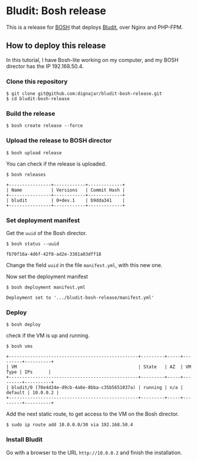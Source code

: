 # Bludit: Bosh release

This is a release for [BOSH](http://bosh.io/) that deploys [Bludit](https://bludit.com), over Nginx and PHP-FPM.

## How to deploy this release

In this tutorial, I have Bosh-lite working on my computer, and my BOSH director has the IP 192.168.50.4.

### Clone this repository

```
$ git clone git@github.com:dignajar/bludit-bosh-release.git
$ cd bludit-bosh-release
```

### Build the release

```
$ bosh create release --force
```

### Upload the release to BOSH director

```
$ bosh upload release
```

You can check if the release is uploaded.

```
$ bosh releases

+----------------+------------+-------------+
| Name           | Versions   | Commit Hash |
+----------------+------------+-------------+
| bludit         | 0+dev.1    | b9dda341    |
+----------------+------------+-------------+
```


### Set deployment manifest

Get the `uuid` of the Bosh director.

```
$ bosh status --uuid

fb70f16a-4d6f-42f8-ad2e-3381a03dff18
```

Change the field `uuid` in the file `manifest.yml`, with this new one.

Now set the deployment manifest

```
$ bosh deployment manifest.yml

Deployment set to '.../bludit-bosh-release/manifest.yml'
```

### Deploy

```
$ bosh deploy
```

check if the VM is up and running.

```
$ bosh vms

+-------------------------------------------------+---------+-----+---------+----------+
| VM                                              | State   | AZ  | VM Type | IPs      |
+-------------------------------------------------+---------+-----+---------+----------+
| bludit/0 (78e4d24e-d9cb-4a6e-8bba-c35b5651037a) | running | n/a | default | 10.0.0.2 |
+-------------------------------------------------+---------+-----+---------+----------+
```

Add the next static route, to get access to the VM on the Bosh director.

```
$ sudo ip route add 10.0.0.0/30 via 192.168.50.4
```

### Install Bludit

Go with a browser to the URL `http://10.0.0.2` and finish the installation.